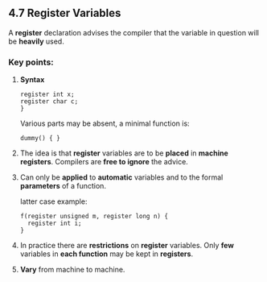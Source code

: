 ## 4.7 Register Variables
A **register** declaration advises the compiler that the variable in question will be **heavily** used.

### Key points:

1. **Syntax**

    ```
    register int x;
    register char c;
    }
    ```

    Various parts may be absent, a minimal function is:

    ```
    dummy() { }
    ```

2. The idea is that **register** variables are to be **placed** in **machine registers**. Compilers are **free to ignore** the advice. 

3. Can only be **applied** to **automatic** variables and to the formal **parameters** of a function.

    latter case example:

    ```
    f(register unsigned m, register long n) {
      register int i;
    }
    ```

4. In practice there are **restrictions** on **register** variables. Only **few** variables in **each function** may be kept in **registers**.

5. **Vary** from machine to machine.
